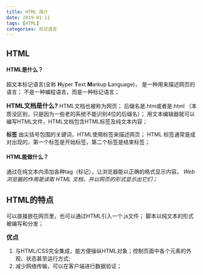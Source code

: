```yaml
---
title: HTML 简介
date: 2019-01-11
tags: [HTML]
categories: 标记语言
---
```


## HTML
#### HTML是什么？
超文本标记语言(全称 **H**yper **T**ext **M**arkup **L**anguage)， 是一种用来描述网页的语言；
不是一种编程语言，而是一种标记语言；

__<font size = 3>HTML文档是什么?</font>__
HTML文档也被称为网页；
后缀名是.htm或者是.html （本质没区别，只是因为一些老的系统不能识别4位的后缀名）；
用文本编辑器就可以编写HTML文件，HTML文档包含HTML标签及纯文本内容；

**标签**
由尖括号包围的关键词，HTML使用标签来描述网页；
HTML 标签通常是成对出现的，第一个标签是开始标签，第二个标签是结束标签；

#### HTML能做什么？
通过在纯文本内添加各种tag（标记），让浏览器能以正确的格式显示内容。
*Web浏览器的作用是读取 HTML 文档，并以网页的形式显示出它们；*


## HTML的特点
可以直接嵌在网页里，也可以通过HTML引入一个.js文件；
脚本以纯文本的形式被编写和分发；

__<font size = 3>优点</font>__
1. 与HTML/CSS完全集成，能方便操纵HTML对象；控制页面中各个元素的外观、状态甚至运行方式;
2. 减少网络传输，可以在客户端进行数据验证；